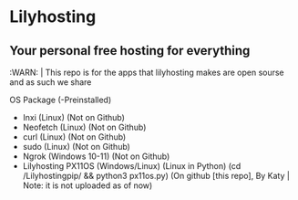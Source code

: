 # Lilyhosting
## Your personal free hosting for everything

:WARN: | This repo is for the apps that lilyhosting makes are open sourse and as such we share

OS Package (-Preinstalled)
- Inxi (Linux) (Not on Github)
- Neofetch (Linux) (Not on Github)
- curl (Linux) (Not on Github)
- sudo (Linux) (Not on Github)
- Ngrok (Windows 10-11) (Not on Github)
- Lilyhosting PX11OS (Windows/Linux) (Linux in Python) (cd /Lilyhostingpip/ && python3 px11os.py) (On github [this repo], By Katy | Note: it is not uploaded as of now)



  
